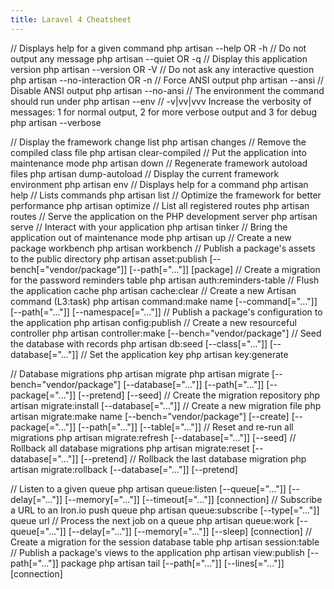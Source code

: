 ```yaml
---
title: Laravel 4 Cheatsheet
---
```


// Displays help for a given command
php artisan --help OR -h
// Do not output any message
php artisan --quiet OR -q
// Display this application version
php artisan --version OR -V
// Do not ask any interactive question
php artisan --no-interaction OR -n
// Force ANSI output
php artisan --ansi
// Disable ANSI output
php artisan --no-ansi
// The environment the command should run under
php artisan --env
// -v|vv|vvv Increase the verbosity of messages: 1 for normal output, 2 for more verbose output and 3 for debug
php artisan --verbose

// Display the framework change list
php artisan changes
// Remove the compiled class file
php artisan clear-compiled
// Put the application into maintenance mode
php artisan down
// Regenerate framework autoload files
php artisan dump-autoload
// Display the current framework environment
php artisan env
// Displays help for a command
php artisan help
// Lists commands
php artisan list
// Optimize the framework for better performance
php artisan optimize
// List all registered routes
php artisan routes
// Serve the application on the PHP development server
php artisan serve
// Interact with your application
php artisan tinker
// Bring the application out of maintenance mode
php artisan up
// Create a new package workbench
php artisan workbench
// Publish a package's assets to the public directory
php artisan asset:publish [--bench[="vendor/package"]] [--path[="..."]] [package]
// Create a migration for the password reminders table
php artisan auth:reminders-table
// Flush the application cache
php artisan cache:clear
// Create a new Artisan command (L3:task)
php artisan command:make name [--command[="..."]] [--path[="..."]] [--namespace[="..."]]
// Publish a package's configuration to the application
php artisan config:publish
// Create a new resourceful controller
php artisan controller:make [--bench="vendor/package"]
// Seed the database with records
php artisan db:seed [--class[="..."]] [--database[="..."]]
// Set the application key
php artisan key:generate

// Database migrations
php artisan migrate php artisan migrate [--bench="vendor/package"] [--database[="..."]] [--path[="..."]] [--package[="..."]] [--pretend] [--seed]
// Create the migration repository
php artisan migrate:install [--database[="..."]]
// Create a new migration file
php artisan migrate:make name [--bench="vendor/package"] [--create] [--package[="..."]] [--path[="..."]] [--table[="..."]]
// Reset and re-run all migrations
php artisan migrate:refresh [--database[="..."]] [--seed]
// Rollback all database migrations
php artisan migrate:reset [--database[="..."]] [--pretend]
// Rollback the last database migration
php artisan migrate:rollback [--database[="..."]] [--pretend]

// Listen to a given queue
php artisan queue:listen [--queue[="..."]] [--delay[="..."]] [--memory[="..."]] [--timeout[="..."]] [connection]
// Subscribe a URL to an Iron.io push queue
php artisan queue:subscribe [--type[="..."]] queue url
// Process the next job on a queue
php artisan queue:work [--queue[="..."]] [--delay[="..."]] [--memory[="..."]] [--sleep] [connection]
// Create a migration for the session database table
php artisan session:table
// Publish a package's views to the application
php artisan view:publish [--path[="..."]] package
php artisan tail [--path[="..."]] [--lines[="..."]] [connection]
